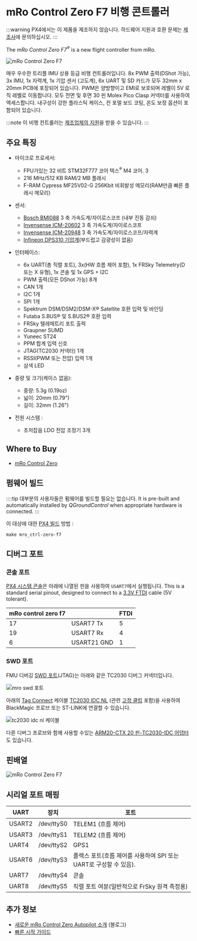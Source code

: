 # mRo Control Zero F7 비행 콘트롤러

:::warning PX4에서는 이 제품을 제조하지 않습니다. 하드웨어 지원과 호환 문제는 [제조사](https://store.mrobotics.io/)에 문의하십시오.
:::

The _mRo Control Zero F7<sup>&reg;</sup>_ is a new flight controller from mRo.

![mRo Control Zero F7](../../assets/flight_controller/mro_control_zero_f7/mro_control_zero_f7.jpg)

매우 우수한 트리플 IMU 상용 등급 비행 컨트롤러입니다. 8x PWM 출력(DShot 가능), 3x IMU, 1x 자력계, 1x 기압 센서 (고도계), 6x UART 및 SD 카드가 모두 32mm x 20mm PCB에 포장되어 있습니다. PWM은 양방향이고 EMI로 보호되며 레벨이 5V 로직 레벨로 이동합니다. 모두 전면 및 후면 30 핀 Molex Pico Clasp 커넥터를 사용하여 액세스합니다. 내구성이 강한 플라스틱 케이스, 컨 포멀 보드 코팅, 온도 보정 옵션이 포함되어 있습니다.

:::note
이 비행 컨트롤러는 [제조업체의 지원](../flight_controller/autopilot_manufacturer_supported.md)을 받을 수 있습니다.
:::

## 주요 특징

- 마이크로 프로세서:

  - FPU가있는 32 비트 STM32F777 코어 텍스<sup>&reg;</sup> M4 코어. 3
  - 216 MHz/512 KB RAM/2 MB 플래시
  - F-RAM Cypress MF25V02-G 256Kbit 비휘발성 메모리(RAM만큼 빠른 플래시 메모리)
- 센서:

  - [Bosch BMI088](https://www.bosch-sensortec.com/bst/products/all_products/bmi088_1) 3 축 가속도계/자이로스코프 (내부 진동 감쇠)
  - [Invensense ICM-20602](https://www.invensense.com/products/motion-tracking/6-axis/icm-20602/) 3 축 가속도계/자이로스코프
  - [Invensense ICM-20948](https://www.invensense.com/products/motion-tracking/9-axis/icm-20948/) 3 축 가속도계/자이로스코프/자력계
  - [Infineon DPS310 기압계](https://www.infineon.com/cms/en/product/sensor/pressure-sensors/pressure-sensors-for-iot/dps310/)(부드럽고 감광성이 없음)

- 인터페이스:

  - 6x UART(총 직렬 포트), 3x(HW 흐름 제어 포함), 1x FRSky Telemetry(D 또는 X 유형), 1x 콘솔 및 1x GPS + I2C
  - PWM 출력(모든 DShot 가능) 8개
  - CAN 1개
  - I2C 1개
  - SPI 1개
  - Spektrum DSM/DSM2/DSM-X® Satellite 호환 입력 및 바인딩
  - Futaba S.BUS® 및 S.BUS2® 호환 입력
  - FRSky 텔레메트리 포트 출력
  - Graupner SUMD
  - Yuneec ST24
  - PPM 합계 입력 신호
  - JTAG(TC2030 커넥터) 1개
  - RSSI(PWM 또는 전압) 입력 1개
  - 삼색 LED

- 중량 및 크기(케이스 없음):

  - 중량: 5.3g (0.19oz)
  - 넓이: 20mm (0.79")
  - 길이: 32mm (1.26")

- 전원 시스템 :
  - 초저잡음 LDO 전압 조정기 3개

## Where to Buy

- [mRo Control Zero](https://store.mrobotics.io/mRo-Control-Zero-F7-p/mro-ctrl-zero-f7.htm)

## 펌웨어 빌드

::::tip 대부분의 사용자들은 펌웨어를 빌드할 필요는 없습니다. It is pre-built and automatically installed by _QGroundControl_ when appropriate hardware is connected.
:::

이 대상에 대한 [PX4 빌드](../dev_setup/building_px4.md) 방법 :

```
make mro_ctrl-zero-f7
```

## 디버그 포트

### 콘솔 포트

[PX4 시스템 콘솔](../debug/system_console.md)은 아래에 나열된 핀을 사용하여 `USART7`에서 실행됩니다. This is a standard serial pinout, designed to connect to a [3.3V FTDI](https://www.digikey.com/en/products/detail/TTL-232R-3V3/768-1015-ND/1836393) cable (5V tolerant).

| mRo control zero f7 |             | FTDI                    |
| ------------------- | ----------- | ----------------------- |
| 17                  | USART7 Tx   | 5    | FTDI RX (yellow) |
| 19                  | USART7 Rx   | 4    | FTDI TX (orange) |
| 6                   | USART21 GND | 1    | FTDI GND (black) |

### SWD 포트

FMU 디버깅 [SWD 포트](../debug/swd_debug.md)(JTAG)는 아래와 같은 TC2030 디버그 커넥터입니다.

![mro swd 포트](../../assets/flight_controller/mro_control_zero_f7/mro_control_zero_f7_swd.jpg)

아래의 [Tag Connect](https://www.tag-connect.com/) 케이블 [TC2030 IDC NL](https://www.tag-connect.com/product/tc2030-idc-nl) (관련 [고정 클립](https://www.tag-connect.com/product/tc2030-clip-retaining-clip-board-for-tc2030-nl-cables) 포함)을 사용하여 BlackMagic 프로브 또는 ST-LINK에 연결할 수 있습니다.

![tc2030 idc nl 케이블](../../assets/flight_controller/mro_control_zero_f7/tc2030_idc_nl.jpg)

다른 디버그 프로브와 함께 사용할 수있는 [ARM20-CTX 20 핀-TC2030-IDC 어댑터](https://www.tag-connect.com/product/arm20-ctx-20-pin-to-tc2030-idc-adapter-for-cortex)도 있습니다.

## 핀배열

![mRo Control Zero F7](../../assets/flight_controller/mro_control_zero_f7/mro_control_pinouts.jpg)

## 시리얼 포트 매핑

| UART   | 장치         | 포트                                         |
| ------ | ---------- | ------------------------------------------ |
| USART2 | /dev/ttyS0 | TELEM1 (흐름 제어)                             |
| USART3 | /dev/ttyS1 | TELEM2 (흐름 제어)                             |
| UART4  | /dev/ttyS2 | GPS1                                       |
| USART6 | /dev/ttyS3 | 플렉스 포트(흐름 제어를 사용하여 SPI 또는 UART로 구성할 수 있음). |
| UART7  | /dev/ttyS4 | 콘솔                                         |
| UART8  | /dev/ttyS5 | 직렬 포트 여분(일반적으로 FrSky 원격 측정용)               |

<!-- Note: Got ports using https://github.com/PX4/PX4-user_guide/pull/672#issuecomment-598198434 -->
<!-- https://github.com/PX4/PX4-Autopilot/blob/main/boards/mro/ctrl-zero-f7/nuttx-config/nsh/defconfig#L202-L207 -->

## 추가 정보

- [새로운 mRo Control Zero Autopilot 소개](https://mrobotics.io/introducing-the-new-mro-control-zero-autopilot/) (블로그)
- [빠른 시작 가이드](https://mrobotics.io/mrocontrolzero/)
